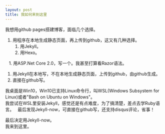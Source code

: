 ```yaml
---
layout: post
title: 我如何来到这里
---
```


我想用github pages搭建博客，面临几个选择。

1. 用程序在本地生成静态页面，再上传到github，这又有几种选择。
    1. 用Jekyll。
    1. 用Hexo。
    
    1. 用ASP.Net Core 2.0，写一个。我甚至打算看Razor语法。
    
1. 用Jekyll在本地写，不在本地生成静态页面，上传到github，由github生成。
1. 直接在github写。

我桌面是Win10，Win10已支持Linux命令行，叫WSL(Windows Subsystem for Linux)或者"Bash on Ubuntu on Windows"。  
我尝试在WSL里安装Jekyll，感觉还是有点难度，为了搞清楚，差点去学Ruby语言。  
最后发现Jekyll-now，可直接在github写，还支持disqus评论，省事！  

最后决定用Jekyll-now。  
我来到这里。  
